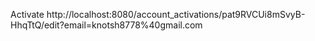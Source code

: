 


Activate
http://localhost:8080/account_activations/pat9RVCUi8mSvyB-HhqTtQ/edit?email=knotsh8778%40gmail.com